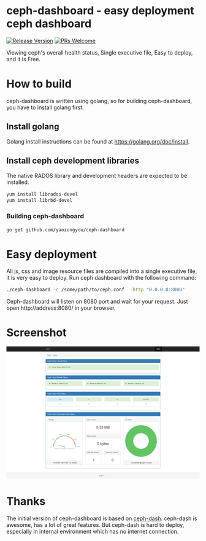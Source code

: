 # ceph-dashboard - easy deployment ceph dashboard 
[![Release Version](https://img.shields.io/badge/release-1.0.0-red.svg)](https://github.com/yaozongyou/ceph-dashboard/releases)
[![PRs Welcome](https://img.shields.io/badge/PRs-welcome-brightgreen.svg)](https://github.com/yaozongyou/ceph-dashboard/pulls)

Viewing ceph's overall health status, Single executive file, Easy to deploy, and it is Free.

# How to build

ceph-dashboard is written using golang, so for building ceph-dashboard, you have to install golang first.

## Install golang

Golang install instructions can be found at https://golang.org/doc/install.

## Install ceph development libraries

The native RADOS library and development headers are expected to be installed.
```bash
yum install librados-devel
yum install librbd-devel
```
### Building ceph-dashboard

```bash
go get github.com/yaozongyou/ceph-dashboard
```

# Easy deployment

All js, css and image resource files are compiled into a single executive file, it is very easy to deploy.
Run ceph dashboard with the following command:

```bash
./ceph-dashboard -c /some/path/to/ceph.conf  -http "0.0.0.0:8080"
```
Ceph-dashboard will listen on 8080 port and wait for your request. 
Just open http://address:8080/ in your browser.

# Screenshot

![ceph dashboard screenshot](/screenshot/ceph_dashboard_screenshot.png)

# Thanks

The initial version of ceph-dashboard is based on [ceph-dash](https://github.com/Crapworks/ceph-dash). ceph-dash is awesome, has a lot of great features. But ceph-dash is hard to deploy, especially in internal environment which has no internet connection.
